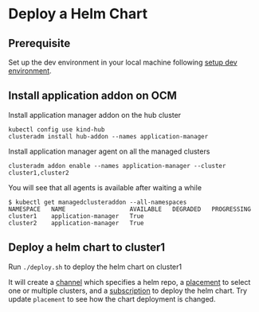 # Deploy a Helm Chart

## Prerequisite

Set up the dev environment in your local machine following [setup dev environment](../setup-dev-environment).

## Install application addon on OCM

Install application manager addon on the hub cluster

```
kubectl config use kind-hub
clusteradm install hub-addon --names application-manager
```

Install application manager agent on all the managed clusters

```
clusteradm addon enable --names application-manager --cluster cluster1,cluster2
```

You will see that all agents is available after waiting a while

```
$ kubectl get managedclusteraddon --all-namespaces
NAMESPACE   NAME                  AVAILABLE   DEGRADED   PROGRESSING
cluster1    application-manager   True
cluster2    application-manager   True
```

## Deploy a helm chart to cluster1

Run `./deploy.sh` to deploy the helm chart on cluster1

It will create a [channel](manifests/channel.yaml) which specifies a helm repo, a [placement](manifests/placement.yaml)
to select one or multiple clusters, and a [subscription](manifests/subscription.yaml) to deploy the helm chart. Try
update `placement` to see how the chart deployment is changed.
